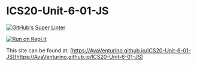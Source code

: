 # ICS20-Unit-6-01-JS

[![GitHub's Super Linter](https://github.com/AvaVenturino/ICS20-Unit-6-01-JS/workflows/GitHub's%20Super%20Linter/badge.svg)](https://github.com/AvaVenturino/ICS20-Unit-6-01-JS/actions)

[![Run on Repl.it](https://repl.it/badge/github/AvaVenturino/ICS20-Unit-6-01-JS)](https://repl.it/github/AvaVenturino/ICS20-Unit-6-01-JS)

This site can be found at: [https://AvaVenturino.github.io/ICS20-Unit-6-01-JS](https://AvaVenturino.github.io/ICS20-Unit-6-01-JS)
